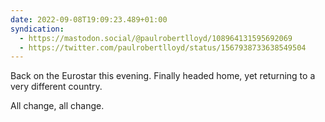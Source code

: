```yaml
---
date: 2022-09-08T19:09:23.489+01:00
syndication:
  - https://mastodon.social/@paulrobertlloyd/108964131595692069
  - https://twitter.com/paulrobertlloyd/status/1567938733638549504
---
```


Back on the Eurostar this evening. Finally headed home, yet returning to a very different country.

All change, all change.
